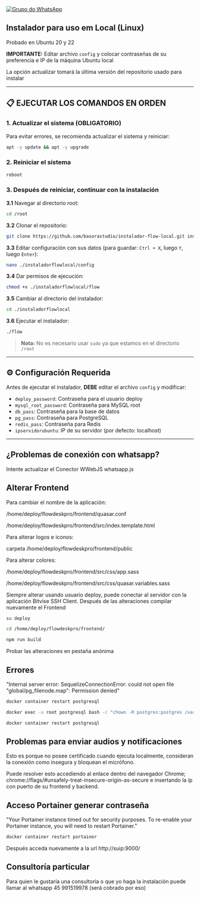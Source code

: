 [![Grupo do WhatsApp](https://img.shields.io/badge/Grupo_Whatsapp-FlowDeskPro-blue)](https://chat.whatsapp.com/Ge1rB20Cp6JA5QbIX4ZulJ) 

## Instalador para uso em Local (Linux)
Probado en Ubuntu 20 y 22

**IMPORTANTE:** Editar archivo `config` y colocar contraseñas de su preferencia e IP de la máquina Ubuntu local

La opción actualizar tomará la última versión del repositorio usado para instalar

---

## 📋 EJECUTAR LOS COMANDOS EN ORDEN

### 1. Actualizar el sistema (OBLIGATORIO)
Para evitar errores, se recomienda actualizar el sistema y reiniciar:

```bash
apt -y update && apt -y upgrade
```

### 2. Reiniciar el sistema
```bash
reboot
```

### 3. Después de reiniciar, continuar con la instalación

**3.1** Navegar al directorio root:
```bash
cd /root
```

**3.2** Clonar el repositorio:
```bash
git clone https://github.com/basorastudio/instalador-flow-local.git instaladorflowlocal
```

**3.3** Editar configuración con sus datos (para guardar: `Ctrl + X`, luego `Y`, luego `Enter`):
```bash
nano ./instaladorflowlocal/config
```

**3.4** Dar permisos de ejecución:
```bash
chmod +x ./instaladorflowlocal/flow
```

**3.5** Cambiar al directorio del instalador:
```bash
cd ./instaladorflowlocal
```

**3.6** Ejecutar el instalador:
```bash
./flow
```

> **Nota:** No es necesario usar `sudo` ya que estamos en el directorio `/root`

---

## ⚙️ Configuración Requerida

Antes de ejecutar el instalador, **DEBE** editar el archivo `config` y modificar:

- `deploy_password`: Contraseña para el usuario deploy
- `mysql_root_password`: Contraseña para MySQL root
- `db_pass`: Contraseña para la base de datos
- `pg_pass`: Contraseña para PostgreSQL
- `redis_pass`: Contraseña para Redis
- `ipservidorubuntu`: IP de su servidor (por defecto: localhost)

---

## ¿Problemas de conexión con whatsapp? ##

Intente actualizar el Conector WWebJS whatsapp.js


## Alterar Frontend

Para cambiar el nombre de la aplicación:

/home/deploy/flowdeskpro/frontend/quasar.conf

/home/deploy/flowdeskpro/frontend/src/index.template.html

Para alterar logos e iconos:

carpeta /home/deploy/flowdeskpro/frontend/public

Para alterar colores:

/home/deploy/flowdeskpro/frontend/src/css/app.sass

/home/deploy/flowdeskpro/frontend/src/css/quasar.variables.sass

Siempre alterar usando usuario deploy, puede conectar al servidor con la aplicación Bitvise SSH Client. Después de las alteraciones compilar nuevamente el Frontend

```bash
su deploy
```
```bash
cd /home/deploy/flowdeskpro/frontend/
```
```bash
npm run build
```

Probar las alteraciones en pestaña anónima

## Errores

"Internal server error: SequelizeConnectionError: could not open file \"global/pg_filenode.map\": Permission denied"

```bash
docker container restart postgresql
```
```bash
docker exec -u root postgresql bash -c "chown -R postgres:postgres /var/lib/postgresql/data"
```
```bash
docker container restart postgresql
```

## Problemas para enviar audios y notificaciones

Esto es porque no posee certificado cuando ejecuta localmente, consideran la conexión como insegura y bloquean el micrófono.

Puede resolver esto accediendo al enlace dentro del navegador Chrome; chrome://flags/#unsafely-treat-insecure-origin-as-secure e insertando la ip con puerto de su frontend y backend.

## Acceso Portainer generar contraseña
"Your Portainer instance timed out for security purposes. To re-enable your Portainer instance, you will need to restart Portainer."

```bash
docker container restart portainer
```

Después acceda nuevamente a la url http://suip:9000/

## Consultoría particular

Para quien le gustaría una consultoría o que yo haga la instalación puede llamar al whatsapp 45 991519978 (será cobrado por eso)

